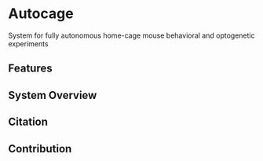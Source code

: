 # Autocage
System for fully autonomous home-cage mouse behavioral and optogenetic experiments
## Features

## System Overview

## Citation

## Contribution
